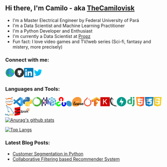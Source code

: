 ## Hi there, I'm Camilo - aka [TheCamilovisk][website]
- I'm a Master Electrical Engineer by Federal University of Pará
- I'm a Data Scientist and Machine Learning Practitioner
- I'm a Python Developer and Enthusiast
- I'm currently a Data Scientist at [Propz](https://propz.com.br/)
- Fun fact: I love video games and TV/web series (Sci-fi, fantasy and mistery, more precisely)

### Connect with me:
[<img align="left" height="30px" src="icons/social/globe.png" alt="thecamilovisk.github.io/" />][website]
[<img align="left" height="30px" src="icons/social/github.png" alt="TheCamilovisk | Github" />][github]
[<img align="left" height="30px" src="icons/social/linkedin.png" alt="camilo-assis-a9712669 | LinkedIn" />][linkedin]
[<img align="left" height="30px" src="icons/social/twitter.png" alt="camilolgon | Twitter" />][twitter]

<br />
<br />

### Languages and Tools:
[<img align="left" height="30px" src="icons/tools/jupyter.png" alt="Project Jupyter" />](https://jupyter.org/)
[<img align="left" height="30px" src="icons/tools/vscode.png" alt="Visual Studio Code" />](https://code.visualstudio.com/)
[<img align="left" height="30px" src="icons/languages/python.png" alt="Python Language" />](https://www.python.org/)
[<img align="left" height="30px" src="icons/tools/anaconda.png" alt="Anaconda package" />](https://www.anaconda.com/)
[<img align="left" height="30px" src="icons/tools/pandas.png" alt="Pandas library" />](https://pandas.pydata.org/)
[<img align="left" height="30px" src="icons/tools/numpy.png" alt="Numpy library" />](https://numpy.org/)
[<img align="left" height="30px" src="icons/tools/opencv.png" alt="OpenCV library" />](https://opencv.org/)
[<img align="left" height="30px" src="icons/tools/sklearn.png" alt="Numpy library" />](https://scikit-learn.org/)
[<img align="left" height="30px" src="icons/tools/pytorch.png" alt="Pytorch library" />](https://pytorch.org/)
[<img align="left" height="30px" src="icons/tools/tensorflow.png" alt="Tensorflow library" />](https://www.tensorflow.org/?hl=pt-br)
[<img align="left" height="30px" src="icons/tools/keras.png" alt="Keras library" />](https://keras.io/)
[<img align="left" height="30px" src="icons/tools/Flask.png" alt="Sci-kit Learn framework" />](https://flask.palletsprojects.com/en/1.1.x/)
[<img align="left" height="30px" src="icons/tools/fastapi.png" alt="FastAPI framework" />](https://fastapi.tiangolo.com/)
[<img align="left" height="30px" src="icons/tools/django.png" alt="Django framework" />](https://www.djangoproject.com/)
[<img align="left" height="30px" src="icons/languages/html5.png" alt="HTML 5" />](https://developer.mozilla.org/pt-BR/docs/Web/HTML/HTML5)
[<img align="left" height="30px" src="icons/languages/css3.png" alt="CSS 3" />](https://developer.mozilla.org/pt-BR/docs/Web/CSS)
[<img align="left" height="30px" src="icons/languages/javascript.png" alt="JavaScript" />](https://developer.mozilla.org/pt-BR/docs/Web/JavaScript)
[<img align="left" height="30px" src="icons/tools/mysql.png" alt="MySQL" />](https://www.mysql.com/)
[<img align="left" height="30px" src="icons/languages/scala.png" alt="Scala language" />](https://www.scala-lang.org/)
[<img align="left" height="30px" src="icons/tools/spark.png" alt="Apache Spark" />](https://spark.apache.org/)

<br />
<br />
<br />

[![Anurag's github stats](https://github-readme-stats.vercel.app/api?username=thecamilovisk&show_icons=true&theme=tokyonight)](https://github.com/anuraghazra/github-readme-stats)

[![Top Langs](https://github-readme-stats.vercel.app/api/top-langs/?username=thecamilovisk&show_icons=true&theme=tokyonight)](https://github.com/anuraghazra/github-readme-stats)


[github]: https://github.com/TheCamilovisk
[website]: https://thecamilovisk.github.io/
[linkedin]: https://www.linkedin.com/in/camilo-assis-a9712669/
[twitter]: https://twitter.com/camilolgon

### Latest Blog Posts:
<!-- BLOG:START -->
- [Customer Segmentation in Python](https://thecamilovisk.github.io//posts/Customer-Segmentation/)
- [Collaborative Filtering based Recommender System](https://thecamilovisk.github.io//posts/Collaborative-Filtering-Recommender-System/)
<!-- BLOG:END -->
